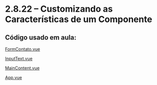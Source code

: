 # 2.8.22 – Customizando as Características de um Componente

## Código usado em aula:


[FormContato.vue](https://github.com/kelvya/projeto_spa/blob/master/src/components/forms/FormContato.vue)

[InputText.vue](https://github.com/kelvya/projeto_spa/blob/master/src/components/forms/InputText.vue)


[MainContent.vue](https://github.com/kelvya/projeto_spa/blob/master/src/components/MainContent.vue)

[App.vue](https://github.com/kelvya/projeto_spa/blob/master/src/App.vue)